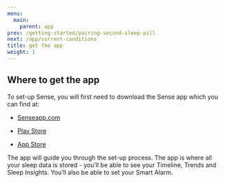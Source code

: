 ```yaml
---
menu:
  main:
    parent: app
prev: /getting-started/pairing-second-sleep-pill
next: /app/current-conditions
title: get the app
weight: 1
---
```


## Where to get the app


To set-up Sense, you will first need to download the Sense app which you can find at:

- [Senseapp.com](hello.is)

- [Play Store](https://play.google.com/store)

- [App Store](https://itunes.apple.com/us/genre/ios/id36?mt=8)


The app will guide you through the set-up process. The app is where all your sleep data is stored - you’ll be able to see your Timeline, Trends and Sleep Insights. You’ll also be able to set your Smart Alarm.
